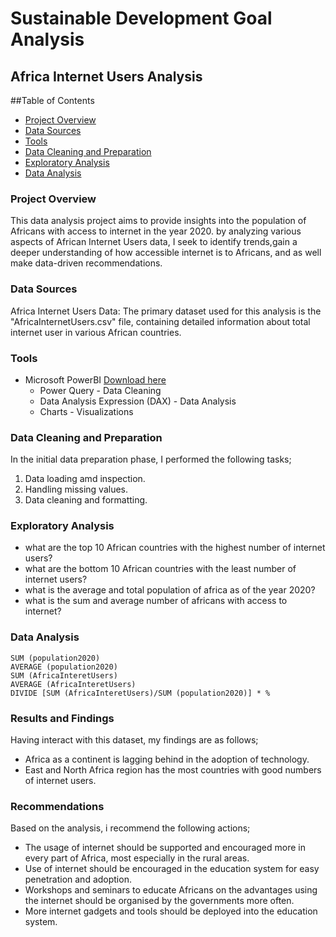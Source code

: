 # Sustainable Development Goal Analysis

## Africa Internet Users Analysis

##Table of Contents

- [Project Overview](#project-overview)
- [Data Sources](#data-sources)
- [Tools](#tools)
- [Data Cleaning and Preparation](#data-cleaning-and-preparation)
- [Exploratory Analysis](#exploratory-analysis)
- [Data Analysis](#data-analysis)

### Project Overview

This data analysis project aims to provide insights into the population of Africans with access to internet in the year 2020. by analyzing various aspects of African Internet Users data, I seek to identify trends,gain a deeper understanding of how accessible internet is to Africans, and as well make data-driven recommendations.

### Data Sources

Africa Internet Users Data: The primary dataset used for this analysis is the "AfricaInternetUsers.csv" file, containing detailed information about total internet user in various African countries.

### Tools

- Microsoft PowerBI [Download here](https://microsoft.com)
  - Power Query - Data Cleaning
  - Data Analysis Expression (DAX) - Data Analysis
  - Charts - Visualizations
 
### Data Cleaning and Preparation

In the initial data preparation phase, I performed the following tasks;
1. Data loading amd inspection.
2. Handling missing values.
3. Data cleaning and formatting.

### Exploratory Analysis

- what are the top 10 African countries with the highest number of internet users?
- what are the bottom 10 African countries with the least number of internet users?
- what is the average and total population of africa as of the year 2020?
- what is the sum and average number of africans with access to internet?

### Data Analysis

```DAX
SUM (population2020)
AVERAGE (population2020)
SUM (AfricaInteretUsers)
AVERAGE (AfricaInteretUsers)
DIVIDE [SUM (AfricaInteretUsers)/SUM (population2020)] * %
```

### Results and Findings

Having interact with this dataset, my findings are as follows;

-	Africa as a continent is lagging behind in the adoption of technology.
-	East and North Africa region has the most countries with good numbers of internet users.

### Recommendations

Based on the analysis, i recommend the following actions;

- The usage of internet should be supported and encouraged more in every part of Africa, most especially in the rural areas.
- Use of internet should be encouraged in the education system for easy penetration and adoption.
- Workshops and seminars to educate Africans on the advantages using the internet should be organised by the governments more often.
- More internet gadgets and tools should be deployed into the education system.


